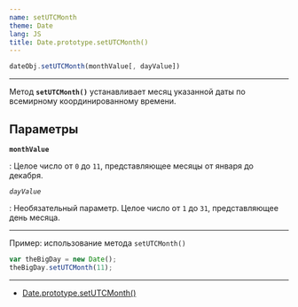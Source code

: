 ```yaml
---
name: setUTCMonth
theme: Date
lang: JS
title: Date.prototype.setUTCMonth()
---
```


```js
dateObj.setUTCMonth(monthValue[, dayValue])
```

---

Метод **`setUTCMonth()`** устанавливает месяц указанной даты по всемирному координированному времени.

## Параметры

**`monthValue`**

: Целое число от `0` до `11`, представляющее месяцы от января до декабря.

_`dayValue`_

: Необязательный параметр. Целое число от `1` до `31`, представляющее день месяца.

---

Пример: использование метода `setUTCMonth()`

```js
var theBigDay = new Date();
theBigDay.setUTCMonth(11);
```

---

- [Date.prototype.setUTCMonth()](https://developer.mozilla.org/ru/docs/Web/JavaScript/Reference/Global_Objects/Date/setUTCMonth)
